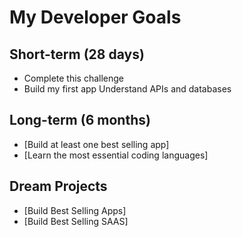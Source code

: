 # My Developer Goals

## Short-term (28 days)
- Complete this challenge
- Build my first app
Understand APIs and databases

## Long-term (6 months)
- [Build at least one best selling app]
- [Learn the most essential coding languages]

## Dream Projects
- [Build Best Selling Apps]
- [Build Best Selling SAAS]
